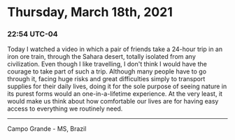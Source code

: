 # Thursday, March 18th, 2021

### 22:54 UTC-04

Today I watched a video in which a pair of friends take a 24-hour trip in an iron
ore train, through the Sahara desert, totally isolated from any civilization. Even
though I like travelling, I don't think I would have the courage to take part of
such a trip. Although many people have to go through it, facing huge risks and great
difficulties simply to transport supplies for their daily lives, doing it for the
sole purpose of seeing nature in its purest forms would an one-in-a-lifetime experience.
At the very least, it would make us think about how comfortable our lives are for
having easy access to everything we routinely need.

---

Campo Grande - MS, Brazil
